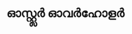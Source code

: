 ---
title: "ഓസ്റ്റ്ലർ ഓവർഹോളർ"
url: /vaalllppilllli-muvaarrrrupulll/oosrrrrl-oov-hooll/
shop: Autowerkstatt
---